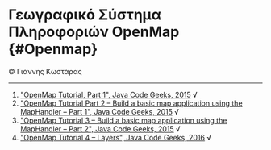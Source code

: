# Γεωγραφικό Σύστημα Πληροφοριών OpenMap {#Openmap}
© Γιάννης Κωστάρας

---

1. ["OpenMap Tutorial, Part 1", Java Code Geeks, 2015](https://www.javacodegeeks.com/2015/10/openmap-tutorial-part-1.html) √
2. ["OpenMap Tutorial Part 2 – Build a basic map application using the MapHandler – Part 1", Java Code Geeks, 2015](https://www.javacodegeeks.com/2015/11/openmap-tutorial-part-2-build-basic-map-application-using-maphandler-part-1.html) √
3. ["OpenMap Tutorial 3 – Build a basic map application using the MapHandler – Part 2", Java Code Geeks, 2015](https://www.javacodegeeks.com/2015/12/openmap-tutorial-3-build-basic-map-application-using-maphandler-part-2.html) √
4. ["OpenMap Tutorial 4 – Layers", Java Code Geeks, 2016](https://www.javacodegeeks.com/2016/01/openmap-tutorial-4-layers.html) √